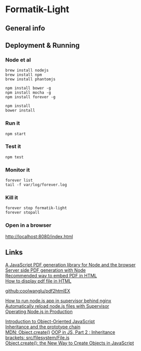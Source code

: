 Formatik-Light
==============

General info
------------

Deployment & Running
--------------------

### Node et al

    brew install nodejs
    brew install npm
    brew install phantomjs

    npm install bower -g
    npm install mocha -g
    npm install forever -g

    npm install
    bower install

### Run it

    npm start

### Test it

    npm test

### Monitor it

    forever list
    tail -f var/log/forever.log

### Kill it

    forever stop formatik-light
    forever stopall

### Open in a browser

[http://localhost:8080/index.html](http://localhost:8080/index.html)


Links
-----
[A JavaScript PDF generation library for Node and the browser](http://pdfkit.org/)  
[Server side PDF generation with Node](http://www.feedhenry.com/server-side-pdf-generation-node-js/)  
[Recommended way to embed PDF in HTML](http://stackoverflow.com/questions/291813/recommended-way-to-embed-pdf-in-html)  
[How to display pdf file in HTML](http://stackoverflow.com/questions/17784037/how-to-display-pdf-file-in-html)  

[github:coolwanglu/pdf2htmlEX](https://github.com/coolwanglu/pdf2htmlEX)  

[How to run node.js app in supervisor behind nginx](https://scottlinux.com/2014/08/27/how-to-run-node-js-app-in-supervisor-behind-nginx-on-debian-wheezy/)  
[Automatically reload node.js files with Supervisor](http://www.jblotus.com/2011/06/18/automatically-reload-node-js-files-with-supervisor/)  
[Operating Node.js in Production](http://blog.risingstack.com/operating-node-in-production/)  

[Introduction to Object-Oriented JavaScript](https://developer.mozilla.org/en-US/docs/Web/JavaScript/Introduction_to_Object-Oriented_JavaScript)  
[Inheritance and the prototype chain](https://developer.mozilla.org/en-US/docs/Web/JavaScript/Inheritance_and_the_prototype_chain)  
[MDN:  Object.create()](https://developer.mozilla.org/ru/docs/Web/JavaScript/Reference/Global_Objects/Object/create)
[OOP in JS, Part 2 : Inheritance](http://phrogz.net/JS/classes/OOPinJS2.html)  
[brackets: src/filesystem/File.js](https://github.com/adobe/brackets/blob/master/src/filesystem/File.js)  
[Object.create(): the New Way to Create Objects in JavaScript](http://www.htmlgoodies.com/beyond/javascript/object.create-the-new-way-to-create-objects-in-javascript.html)  
